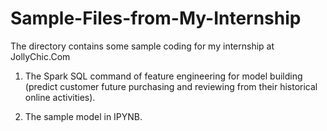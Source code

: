 # Sample-Files-from-My-Internship

The directory contains some sample coding for my internship at JollyChic.Com

1. The Spark SQL command of feature engineering for model building (predict customer future purchasing and reviewing from their historical online activities).

2. The sample model in IPYNB.
